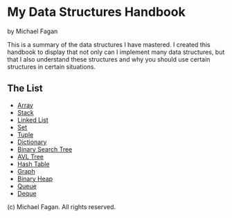 # My Data Structures Handbook

by Michael Fagan

This is a summary of the data structures I have mastered. I created this handbook to
display that not only can I implement many data structures, but that I also understand 
these structures and why you should use certain structures in certain situations.

## The List

* [Array](array.md)
* [Stack](stack.md)
* [Linked List](linkedlist.md)
* [Set](set.md)
* [Tuple](tuple.md)
* [Dictionary](dictionary.md)
* [Binary Search Tree](bst.md)
* [AVL Tree](avltree.md)
* [Hash Table](hashtable.md)
* [Graph](graph.md)
* [Binary Heap](binaryheap.md)
* [Queue](queue.md)
* [Deque](deque.md)

(c) Michael Fagan. All rights reserved.
